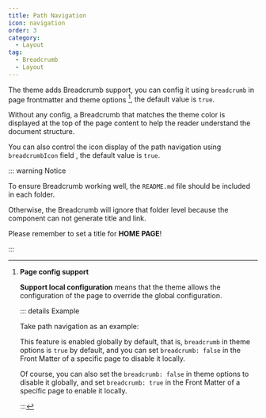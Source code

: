 ```yaml
---
title: Path Navigation
icon: navigation
order: 3
category:
  - Layout
tag:
  - Breadcrumb
  - Layout
---
```


The theme adds Breadcrumb support, you can config it using `breadcrumb` in page frontmatter and theme options <Badge text="Support page config" /> [^support-page-config], the default value is `true`.

Without any config, a Breadcrumb that matches the theme color is displayed at the top of the page content to help the reader understand the document structure.

<!-- more -->

You can also control the icon display of the path navigation using `breadcrumbIcon` field <Badge text="Support page config" />, the default value is `true`.

::: warning Notice

To ensure Breadcrumb working well, the `README.md` file should be included in each folder.

Otherwise, the Breadcrumb will ignore that folder level because the component can not generate title and link.

Please remember to set a title for **HOME PAGE**!

:::

[^support-page-config]: **Page config support**

    **Support local configuration**<Badge text="Support page config" /> means that the theme allows the configuration of the page to override the global configuration.

    ::: details Example

    Take path navigation as an example:

    This feature is enabled globally by default, that is, `breadcrumb` in theme options is `true` by default, and you can set `breadcrumb: false` in the Front Matter of a specific page to disable it locally.

    Of course, you can also set the `breadcrumb: false` in theme options to disable it globally, and set `breadcrumb: true` in the Front Matter of a specific page to enable it locally.

    :::
